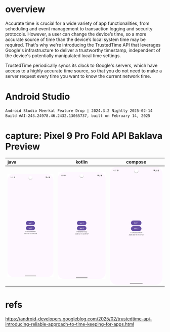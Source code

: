 # overview
Accurate time is crucial for a wide variety of app functionalities, from scheduling and event management to transaction logging and security protocols. However, a user can change the device’s time, so a more accurate source of time than the device’s local system time may be required. That's why we're introducing the TrustedTime API that leverages Google's infrastructure to deliver a trustworthy timestamp, independent of the device's potentially manipulated local time settings.

TrustedTime periodically syncs its clock to Google's servers, which have access to a highly accurate time source, so that you do not need to make a server request every time you want to know the current network time. 

# Android Studio
```
Android Studio Meerkat Feature Drop | 2024.3.2 Nightly 2025-02-14
Build #AI-243.24978.46.2432.13065737, built on February 14, 2025
```

# capture: Pixel 9 Pro Fold API Baklava Preview

| java | kotlin | compose |
|:---|:---:|:---:|
|<img src="./JavaSample/img.png" width=320 /> |<img src="./KotlinSample/img.png" width=320 /> |<img src="./ComposeSample/img.png" width=320 /> |

# refs
https://android-developers.googleblog.com/2025/02/trustedtime-api-introducing-reliable-approach-to-time-keeping-for-apps.html
